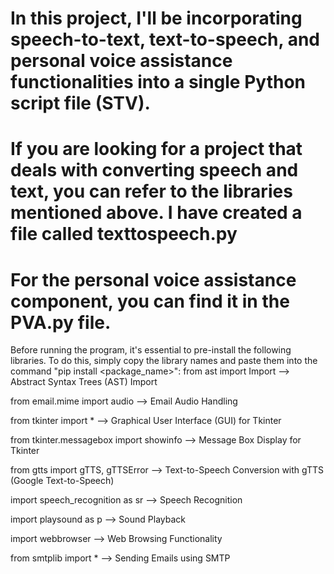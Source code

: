 # In this project, I'll be incorporating speech-to-text, text-to-speech, and personal voice assistance functionalities into a single Python script file (STV).

# If you are looking for a project that deals with converting speech and text, you can refer to the libraries mentioned above. I have created a file called texttospeech.py

# For the personal voice assistance component, you can find it in the PVA.py file.

Before running the program, it's essential to pre-install the following libraries. To do this, simply copy the library names and paste them into the command "pip install <package_name>":
from ast import Import -->  Abstract Syntax Trees (AST) Import

from email.mime import audio --> Email Audio Handling

from tkinter import * --> Graphical User Interface (GUI) for Tkinter

from tkinter.messagebox import showinfo --> Message Box Display for Tkinter

from gtts import gTTS, gTTSError --> Text-to-Speech Conversion with gTTS (Google Text-to-Speech)

import speech_recognition as sr --> Speech Recognition

import playsound as p --> Sound Playback

import webbrowser --> Web Browsing Functionality

from smtplib import * --> Sending Emails using SMTP

